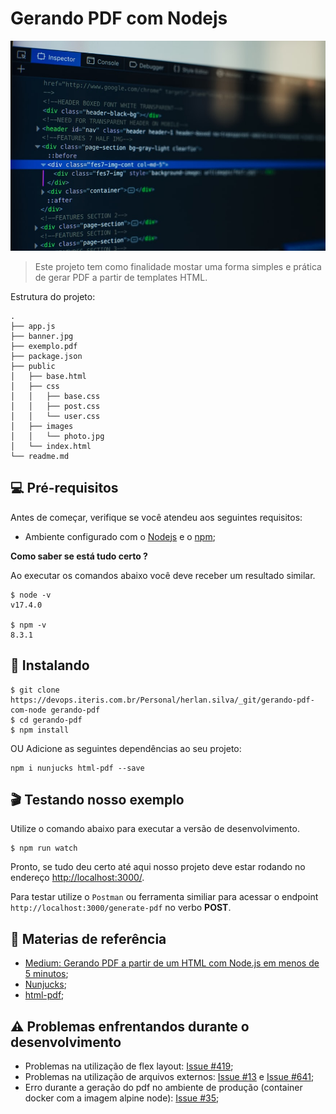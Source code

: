 # Gerando PDF com Nodejs

<img src="./banner.jpg" alt="Imagem de apresentação">

> Este projeto tem como finalidade mostar uma forma simples e prática de gerar PDF a partir de templates HTML.

Estrutura do projeto:

```shell
.
├── app.js
├── banner.jpg
├── exemplo.pdf
├── package.json
├── public
│   ├── base.html
│   ├── css
│   │   ├── base.css
│   │   ├── post.css
│   │   └── user.css
│   ├── images
│   │   └── photo.jpg
│   └── index.html
└── readme.md
```

## 💻 Pré-requisitos

Antes de começar, verifique se você atendeu aos seguintes requisitos:

* Ambiente configurado com o [Nodejs](https://nodejs.org/en/) e o [npm](https://docs.npmjs.com/downloading-and-installing-node-js-and-npm);

**Como saber se está tudo certo ?**

Ao executar os comandos abaixo você deve receber um resultado similar.

```shell
$ node -v
v17.4.0

$ npm -v
8.3.1
```

## 🚀 Instalando

```shell
$ git clone https://devops.iteris.com.br/Personal/herlan.silva/_git/gerando-pdf-com-node gerando-pdf
$ cd gerando-pdf
$ npm install
```

OU Adicione as seguintes dependências ao seu projeto:

```shell
npm i nunjucks html-pdf --save
```

## 🎬 Testando nosso exemplo

Utilize o comando abaixo para executar a versão de desenvolvimento.

```
$ npm run watch
```

Pronto, se tudo deu certo até aqui nosso projeto deve estar rodando no endereço [http://localhost:3000/](http://localhost:3000/).

Para testar utilize o `Postman` ou ferramenta similiar para acessar o endpoint `http://localhost:3000/generate-pdf` no verbo **POST**.

## 📖 Materias de referência

* [Medium: Gerando PDF a partir de um HTML com Node.js em menos de 5 minutos](https://medium.com/@hectorgrecco/gerando-pdf-a-partir-de-um-html-com-node-js-em-menos-de-5-minutos-b0a3c4b4a271);
* [Nunjucks](https://mozilla.github.io/nunjucks/);
* [html-pdf](https://github.com/marcbachmann/node-html-pdf);

## ⚠️ Problemas enfrentandos durante o desenvolvimento

* Problemas na utilização de flex layout: [Issue #419](https://github.com/marcbachmann/node-html-pdf/issues/419);
* Problemas na utilização de arquivos externos: [Issue #13](https://github.com/marcbachmann/node-html-pdf/issues/13) e [Issue #641](https://github.com/marcbachmann/node-html-pdf/issues/641);
* Erro durante a geração do pdf no ambiente de produção (container docker com a imagem alpine node): [Issue #35](https://github.com/marcbachmann/node-html-pdf/issues/35);
